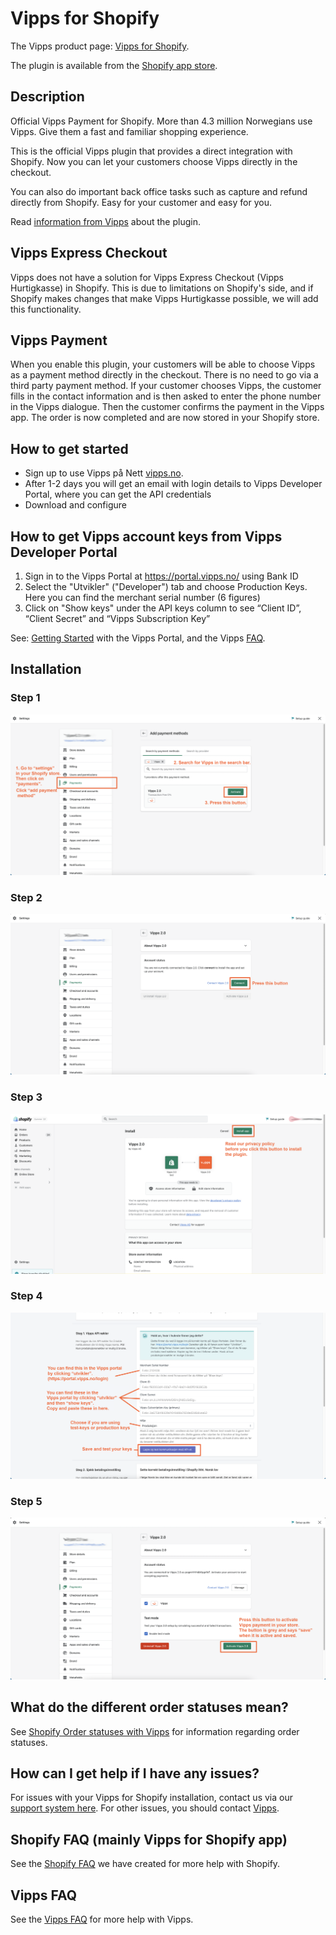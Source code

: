 # Vipps for Shopify

The Vipps product page: [Vipps for Shopify](https://www.vipps.no/produkter-og-tjenester/bedrift/ta-betalt-paa-nett/ta-betalt-paa-nett/shopify/).

The plugin is available from the [Shopify app store](https://apps.shopify.com/vipps?locale=nb).

## Description

Official Vipps Payment for Shopify. More than 4.3 million Norwegians use Vipps. Give them a fast and familiar shopping experience.

This is the official Vipps plugin that provides a direct integration with Shopify. Now you can let your customers choose Vipps directly in the checkout.

You can also do important back office tasks such as capture and refund directly from Shopify. Easy for your customer and easy for you.

Read [information from Vipps](https://www.vipps.no/produkter-og-tjenester/bedrift/ta-betalt-paa-nett/ta-betalt-paa-nett/shopify/) about the plugin.

## Vipps Express Checkout
Vipps does not have a solution for Vipps Express Checkout (Vipps Hurtigkasse) in Shopify.
This is due to limitations on Shopify's side, and if Shopify makes changes that
make Vipps Hurtigkasse possible, we will add this functionality.

## Vipps Payment
When you enable this plugin, your customers will be able to choose Vipps as a payment method directly in the checkout. There is no need to go via a third party payment method. If your customer chooses Vipps, the customer fills in the contact information and is then asked to enter the phone number in the Vipps dialogue. Then the customer confirms the payment in the Vipps app. The order is now completed and are now stored in your Shopify store.

## How to get started

- Sign up to use Vipps på Nett [vipps.no](https://portal.vipps.no/login).
- After 1-2 days you will get an email with login details to Vipps Developer Portal, where you can get the API credentials
- Download and configure

## How to get Vipps account keys from Vipps Developer Portal

1. Sign in to the Vipps Portal at https://portal.vipps.no/ using Bank ID
2. Select the "Utvikler" ("Developer") tab and choose Production Keys. Here you can find the merchant serial number (6 figures)
3. Click on "Show keys" under the API keys column to see “Client ID”, “Client Secret” and “Vipps Subscription Key”

See: [Getting Started](https://developer.vippsmobilepay.com/docs/vipps-developers/) with the Vipps Portal, and the Vipps [FAQ](https://developer.vippsmobilepay.com/docs/vipps-developers/faqs/).

## Installation

### Step 1
![Step 1](https://github.com/vippsas/vipps-shopify/raw/master/Vipps2Shopify1.png?raw=true "Step 1.")
### Step 2
![Step 2](https://github.com/vippsas/vipps-shopify/raw/master/Vipps2Shopify2.png?raw=true "Step 2.")
### Step 3
![Step 3](https://github.com/vippsas/vipps-shopify/raw/master/Vipps2Shopify3.png?raw=true "Step 3.")
### Step 4
![Step 4](https://github.com/vippsas/vipps-shopify/raw/master/Vipps2Shopify4.png?raw=true "Step 4.")
### Step 5
![Step 5](https://github.com/vippsas/vipps-shopify/raw/master/Vipps2Shopify5.png?raw=true "Step 5.")

## What do the different order statuses mean?

See [Shopify Order statuses with Vipps](shopify-faq.md#what-do-the-different-order-statuses-in-shopify-mean-when-combined-with-vipps) for information regarding order statuses.

## How can I get help if I have any issues?

For issues with your Vipps for Shopify installation, contact us via our [support system here](https://vipps-shopify.atlassian.net/servicedesk/customer/portal/3). For other issues, you should contact [Vipps](https://developer.vippsmobilepay.com/docs/vipps-developers/contact/).

## Shopify FAQ (mainly Vipps for Shopify app)

See the [Shopify FAQ](shopify-faq.md) we have created for more help with Shopify.

## Vipps FAQ

See the [Vipps FAQ](https://developer.vippsmobilepay.com/docs/vipps-developers/faqs/) for more help with Vipps.
